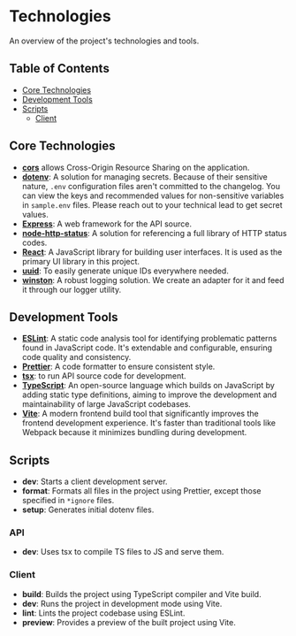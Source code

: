 # Technologies

An overview of the project's technologies and tools.

## Table of Contents

- [Core Technologies](#core-technologies)
- [Development Tools](#development-tools)
- [Scripts](#scripts)
  - [Client](#client)

## Core Technologies

- [**cors**](https://github.com/expressjs/cors#readme) allows Cross-Origin Resource Sharing on the application.
- [**dotenv**](https://www.dotenv.org/docs): A solution for managing secrets. Because of their sensitive nature, `.env` configuration files aren't committed to the changelog. You can view the keys and recommended values for non-sensitive variables in `sample.env` files. Please reach out to your technical lead to get secret values.
- [**Express**](https://expressjs.com): A web framework for the API source.
- [**node-http-status**](https://github.com/adaltas/node-http-status): A solution for referencing a full library of HTTP status codes.
- [**React**](https://react.dev): A JavaScript library for building user interfaces. It is used as the primary UI library in this project.
- [**uuid**](https://github.com/uuidjs/uuid#readme): To easily generate unique IDs everywhere needed.
- [**winston**](https://github.com/winstonjs/winston): A robust logging solution. We create an adapter for it and feed it through our logger utility.

## Development Tools

- [**ESLint**](https://eslint.org): A static code analysis tool for identifying problematic patterns found in JavaScript code. It's extendable and configurable, ensuring code quality and consistency.
- [**Prettier**](https://prettier.io): A code formatter to ensure consistent style.
- [**tsx**](https://github.com/privatenumber/tsx#readme): to run API source code for development.
- [**TypeScript**](https://www.typescriptlang.org): An open-source language which builds on JavaScript by adding static type definitions, aiming to improve the development and maintainability of large JavaScript codebases.
- [**Vite**](https://vitejs.dev): A modern frontend build tool that significantly improves the frontend development experience. It's faster than traditional tools like Webpack because it minimizes bundling during development.

## Scripts

- **dev**: Starts a client development server.
- **format**: Formats all files in the project using Prettier, except those specified in `*ignore` files.
- **setup**: Generates initial dotenv files.

### API

- **dev**: Uses tsx to compile TS files to JS and serve them.

### Client

- **build**: Builds the project using TypeScript compiler and Vite build.
- **dev**: Runs the project in development mode using Vite.
- **lint**: Lints the project codebase using ESLint.
- **preview**: Provides a preview of the built project using Vite.
